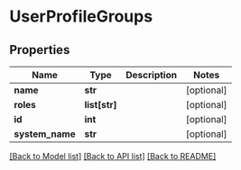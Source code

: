 # UserProfileGroups

## Properties
Name | Type | Description | Notes
------------ | ------------- | ------------- | -------------
**name** | **str** |  | [optional] 
**roles** | **list[str]** |  | [optional] 
**id** | **int** |  | [optional] 
**system_name** | **str** |  | [optional] 

[[Back to Model list]](../README.md#documentation-for-models) [[Back to API list]](../README.md#documentation-for-api-endpoints) [[Back to README]](../README.md)

